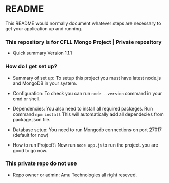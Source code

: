 # README #

This README would normally document whatever steps are necessary to get your application up and running.

### This repository is for CFLL Mongo Project | Private repository ###

* Quick summary
Version 1.1.1

### How do I get set up? ###

* Summary of set up:
To setup this project you must have latest node.js and MongoDB in your system. 

* Configuration:
To check you can run `node --version` command in your cmd or shell.

* Dependencies:
You also need to install all required packeges. Run command `npm install` This will automatically add all dependecies from package.json file.

* Database setup:
You need to run Mongodb connections on port 27017 (default for now)

* How to run Project?:
Now run `node app.js` to run the project. you are good to go now.


### This private repo do not use ###

* Repo owner or admin:
Amu Technologies all right reseved.
